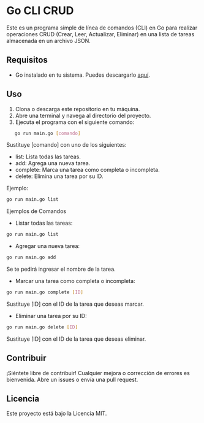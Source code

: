 # Go CLI CRUD

Este es un programa simple de línea de comandos (CLI) en Go para realizar operaciones CRUD (Crear, Leer, Actualizar, Eliminar) en una lista de tareas almacenada en un archivo JSON.

## Requisitos

- Go instalado en tu sistema. Puedes descargarlo [aquí](https://golang.org/dl/).

## Uso

1. Clona o descarga este repositorio en tu máquina.
2. Abre una terminal y navega al directorio del proyecto.
3. Ejecuta el programa con el siguiente comando:

```bash
   go run main.go [comando]
```

Sustituye [comando] con uno de los siguientes:

- list: Lista todas las tareas.
- add: Agrega una nueva tarea.
- complete: Marca una tarea como completa o incompleta.
- delete: Elimina una tarea por su ID.

Ejemplo:

```bash
go run main.go list
```

Ejemplos de Comandos

- Listar todas las tareas:

```bash
go run main.go list
```

- Agregar una nueva tarea:

```bash
go run main.go add
```

Se te pedirá ingresar el nombre de la tarea.

- Marcar una tarea como completa o incompleta:

```bash
go run main.go complete [ID]
```

Sustituye [ID] con el ID de la tarea que deseas marcar.

- Eliminar una tarea por su ID:

```bash
go run main.go delete [ID]
```

Sustituye [ID] con el ID de la tarea que deseas eliminar.

## Contribuir

¡Siéntete libre de contribuir! Cualquier mejora o corrección de errores es bienvenida. Abre un issues o envía una pull request.

## Licencia

Este proyecto está bajo la Licencia MIT.
